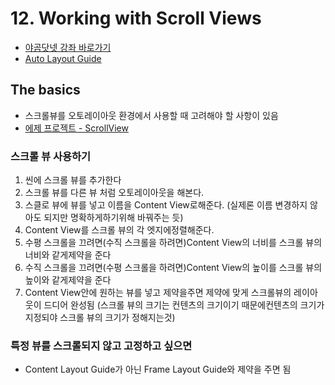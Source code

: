 # 12. Working with Scroll Views

- [야곰닷넷 강좌 바로가기](hhttps://yagom.net/courses/autolayout/lessons/working-with-scroll-views/topic/the-basis/)
- [Auto Layout Guide](https://developer.apple.com/library/archive/documentation/UserExperience/Conceptual/AutolayoutPG/WorkingwithScrollViews.html#//apple_ref/doc/uid/TP40010853-CH24-SW1)

## The basics

- 스크롤뷰를 오토레이아웃 환경에서 사용할 때 고려해야 할 사항이 있음
- [에제 프로젝트 - ScrollView](./ScrollView)

### 스크롤 뷰 사용하기

1. 씬에 스크롤 뷰를 추가한다
2. 스크롤 뷰를 다른 뷰 처럼 오토레이아웃을 해본다.
3. 스클로 뷰에 뷰를 넣고 이름을 Content View로해준다. (실제론 이름 변경하지 않아도 되지만 명확하게하기위해 바꿔주는 듯)
4. Content View를 스크롤 뷰의 각 엣지에정렬해준다.
5. 수평 스크롤을 끄려면(수직 스크롤을 하려면)Content View의 너비를 스크롤 뷰의 너비와 같게제약을 준다
6. 수직 스크롤을 끄려면(수평 스크롤을 하려면)Content View의 높이를 스크롤 뷰의 높이와 같게제약을 준다
7. Content View안에 원하는 뷰를 넣고 제약을주면 제약에 맞게 스크롤뷰의 레이아웃이 드디어 완성됨 (스크롤 뷰의 크기는 컨텐츠의 크기이기 때문에컨텐츠의 크기가 지정되야 스크롤 뷰의 크기가 정해지는것)

### 특정 뷰를 스크롤되지 않고 고정하고 싶으면

- Content Layout Guide가 아닌 Frame Layout Guide와 제약을 주면 됨 
